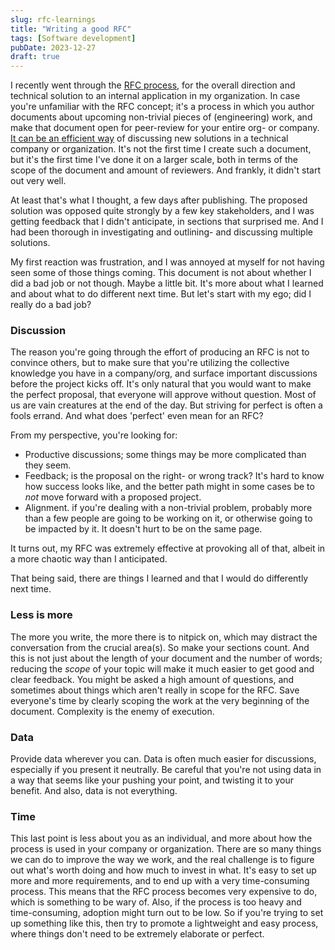 ```yaml
---
slug: rfc-learnings
title: "Writing a good RFC"
tags: [Software development]
pubDate: 2023-12-27
draft: true
---
```


I recently went through the [RFC process](https://en.wikipedia.org/wiki/Request_for_Comments), for the overall direction and technical solution to an internal application in my organization. In case you're unfamiliar with the RFC concept; it's a process in which you author documents about upcoming non-trivial pieces of (engineering) work, and make that document open for peer-review for your entire org- or company. [It can be an efficient way](https://blog.pragmaticengineer.com/scaling-engineering-teams-via-writing-things-down-rfcs/) of discussing new solutions in a technical company or organization. It's not the first time I create such a document, but it's the first time I've done it on a larger scale, both in terms of the scope of the document and amount of reviewers. And frankly, it didn't start out very well.

At least that's what I thought, a few days after publishing. The proposed solution was opposed quite strongly by a few key stakeholders, and I was getting feedback that I didn't anticipate, in sections that surprised me. And I had been thorough in investigating and outlining- and discussing multiple solutions.

My first reaction was frustration, and I was annoyed at myself for not having seen some of those things coming. This document is not about whether I did a bad job or not though. Maybe a little bit. It's more about what I learned and about what to do different next time. But let's start with my ego; did I really do a bad job?

### Discussion

The reason you're going through the effort of producing an RFC is not to convince others, but to make sure that you're utilizing the collective knowledge you have in a company/org, and surface important discussions before the project kicks off. It's only natural that you would want to make the perfect proposal, that everyone will approve without question. Most of us are vain creatures at the end of the day. But striving for perfect is often a fools errand. And what does 'perfect' even mean for an RFC?

From my perspective, you're looking for:

- Productive discussions; some things may be more complicated than they seem.
- Feedback; is the proposal on the right- or wrong track? It's hard to know how success looks like, and the better path might in some cases be to _not_ move forward with a proposed project.
- Alignment. if you're dealing with a non-trivial problem, probably more than a few people are going to be working on it, or otherwise going to be impacted by it. It doesn't hurt to be on the same page.

It turns out, my RFC was extremely effective at provoking all of that, albeit in a more chaotic way than I anticipated.

That being said, there are things I learned and that I would do differently next time.

### Less is more

The more you write, the more there is to nitpick on, which may distract the conversation from the crucial area(s). So make your sections count. And this is not just about the length of your document and the number of words; reducing the _scope_ of your topic will make it much easier to get good and clear feedback. You might be asked a high amount of questions, and sometimes about things which aren't really in scope for the RFC. Save everyone's time by clearly scoping the work at the very beginning of the document. Complexity is the enemy of execution.

### Data

Provide data wherever you can. Data is often much easier for discussions, especially if you present it neutrally. Be careful that you're not using data in a way that seems like your pushing your point, and twisting it to your benefit.
And also, data is not everything.

### Time

This last point is less about you as an individual, and more about how the process is used in your company or organization. There are so many things we can do to improve the way we work, and the real challenge is to figure out what's worth doing and how much to invest in what. It's easy to set up more and more requirements, and to end up with a very time-consuming process. This means that the RFC process becomes very expensive to do, which is something to be wary of. Also, if the process is too heavy and time-consuming, adoption might turn out to be low. So if you're trying to set up something like this, then try to promote a lightweight and easy process, where things don't need to be extremely elaborate or perfect.
